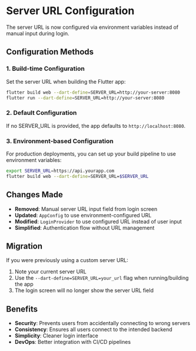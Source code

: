 # Server URL Configuration

The server URL is now configured via environment variables instead of manual input during login.

## Configuration Methods

### 1. Build-time Configuration
Set the server URL when building the Flutter app:

```bash
flutter build web --dart-define=SERVER_URL=http://your-server:8080
flutter run --dart-define=SERVER_URL=http://your-server:8080
```

### 2. Default Configuration
If no SERVER_URL is provided, the app defaults to `http://localhost:8080`.

### 3. Environment-based Configuration
For production deployments, you can set up your build pipeline to use environment variables:

```bash
export SERVER_URL=https://api.yourapp.com
flutter build web --dart-define=SERVER_URL=$SERVER_URL
```

## Changes Made

- **Removed**: Manual server URL input field from login screen
- **Updated**: `AppConfig` to use environment-configured URL
- **Modified**: `LoginProvider` to use configured URL instead of user input
- **Simplified**: Authentication flow without URL management

## Migration

If you were previously using a custom server URL:
1. Note your current server URL
2. Use the `--dart-define=SERVER_URL=your_url` flag when running/building the app
3. The login screen will no longer show the server URL field

## Benefits

- **Security**: Prevents users from accidentally connecting to wrong servers
- **Consistency**: Ensures all users connect to the intended backend
- **Simplicity**: Cleaner login interface
- **DevOps**: Better integration with CI/CD pipelines